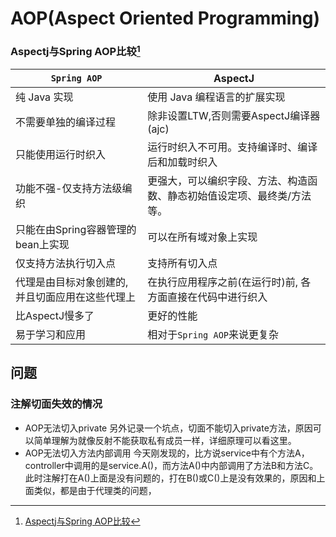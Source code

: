 # AOP(Aspect Oriented Programming)
<!-- @author DHJT 2019-10-29 -->

### Aspectj与Spring AOP比较[^1]
|                   `Spring AOP`               |         AspectJ                  |
|----------------------------------------------|--------------------------------------------|
| 纯 Java 实现                                  | 使用 Java 编程语言的扩展实现    |
| 不需要单独的编译过程                           | 除非设置LTW,否则需要AspectJ编译器(ajc)               |
| 只能使用运行时织入                             | 运行时织入不可用。支持编译时、编译后和加载时织入       |
| 功能不强-仅支持方法级编织                      | 更强大，可以编织字段、方法、构造函数、静态初始值设定项、最终类/方法等。 |
| 只能在由Spring容器管理的bean上实现             | 可以在所有域对象上实现                  |
| 仅支持方法执行切入点                           | 支持所有切入点                                        |
| 代理是由目标对象创建的, 并且切面应用在这些代理上 | 在执行应用程序之前(在运行时)前, 各方面直接在代码中进行织入            |
| 比AspectJ慢多了                               | 更好的性能                           |
| 易于学习和应用                                | 相对于`Spring AOP`来说更复杂             |

## 问题

### 注解切面失效的情况
- AOP无法切入private
另外记录一个坑点，切面不能切入private方法，原因可以简单理解为就像反射不能获取私有成员一样，详细原理可以看这里。
- AOP无法切入方法内部调用
今天刚发现的，比方说service中有个方法A，controller中调用的是service.A()，而方法A()中内部调用了方法B和方法C。此时注解打在A()上面是没有问题的，打在B()或C()上是没有效果的，原因和上面类似，都是由于代理类的问题，

[^1]: [Aspectj与Spring AOP比较](https://www.jianshu.com/p/872d3dbdc2ca)